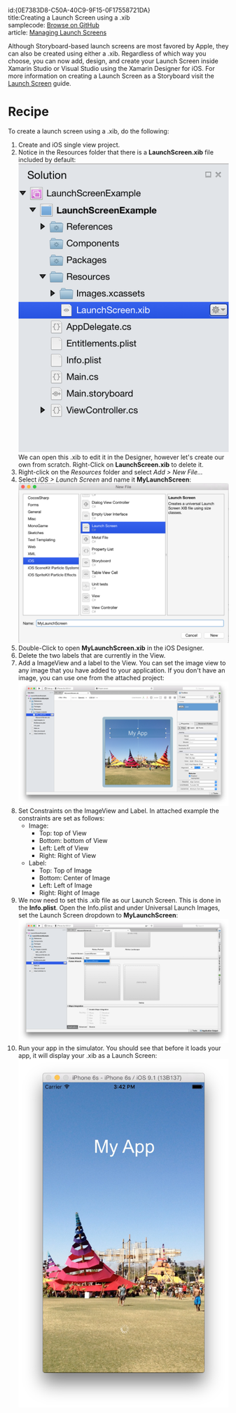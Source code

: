 id:{0E7383D8-C50A-40C9-9F15-0F17558721DA}  
title:Creating a Launch Screen using a .xib  
samplecode: [Browse on GitHub](https://github.com/xamarin/recipes/tree/master/ios/general/templates/launchscreen-xib)  
article: [Managing Launch Screens](/guides/ios/application_fundamentals/working_with_images/launch-screens/#Managing_Launch_Screens)

Although Storyboard-based launch screens are most favored by Apple, they can also be created using either a .xib. Regardless of which way you choose, you can now add, design, and create your Launch Screen inside Xamarin Studio or Visual Studio using the Xamarin Designer for iOS. For more information on creating a Launch Screen as a Storyboard visit the [Launch Screen](/guides/ios/application_fundamentals/working_with_images/launch-screens/#Managing_Launch_Screens_with_Storyboards) guide.

# Recipe

To create a launch screen using a .xib, do the following:

1. Create and iOS single view project.
2. Notice in the Resources folder that there is a **LaunchScreen.xib** file included by default:</br>[ ![](Images/image1.png)](Images/image1.png)</br>
	We can open this .xib to edit it in the Designer, however let's create our own from scratch. Right-Click on **LaunchScreen.xib** to delete it.
3. Right-click on the *Resources* folder and select *Add > New File...*
4. Select *iOS > Launch Screen* and name it **MyLaunchScreen**:</br>[ ![](Images/image2.png)](Images/image2.png)
5. Double-Click to open **MyLaunchScreen.xib** in the iOS Designer.
6. Delete the two labels that are currently in the View.
7. Add a ImageView and a label to the View. You can set the image view to any image that you have added to your application. If you don't have an image, you can use one from the attached project:</br>[ ![](Images/image3.png)](Images/image3.png)
8. Set Constraints on the ImageView and Label. In attached example the constraints are set as follows:
	* Image:
		* Top: top of View
		* Bottom: bottom of View
		* Left: Left of View
		* Right: Right of View
	* Label:
		* Top: Top of Image
		* Bottom: Center of Image
		* Left: Left of Image
		* Right: Right of Image
9. We now need to set this .xib file as our Launch Screen. This is done in the **Info.plist**. Open the Info.plist and under Universal Launch Images, set the Launch Screen dropdown to **MyLaunchScreen**:</br>[ ![](Images/image4.png)](Images/image4.png)
10. Run your app in the simulator. You should see that before it loads your app, it will display your .xib as a Launch Screen:</br>
	[ ![](Images/image5.png)](Images/image5.png)




